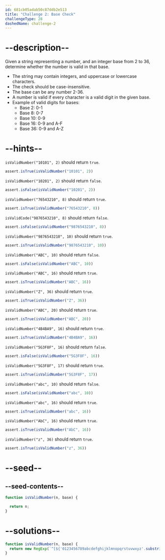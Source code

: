 ```yaml
---
id: 681cb05adab50c87ddb2e513
title: "Challenge 2: Base Check"
challengeType: 28
dashedName: challenge-2
---
```


# --description--

Given a string representing a number, and an integer base from 2 to 36, determine whether the number is valid in that base.

- The string may contain integers, and uppercase or lowercase characters.
- The check should be case-insensitive.
- The base can be any number 2-36.
- A number is valid if every character is a valid digit in the given base.
- Example of valid digits for bases:
  - Base 2: 0-1
  - Base 8: 0-7
  - Base 10: 0-9
  - Base 16: 0-9 and A-F
  - Base 36: 0-9 and A-Z

# --hints--

`isValidNumber("10101", 2)` should return `true`.

```js
assert.isTrue(isValidNumber("10101", 2))
```

`isValidNumber("10201", 2)` should return `false`.

```js
assert.isFalse(isValidNumber("10201", 2))
```

`isValidNumber("76543210", 8)` should return `true`.

```js
assert.isTrue(isValidNumber("76543210", 8))
```

`isValidCode("9876543210", 8)` should return `false`.

```js
assert.isFalse(isValidNumber("9876543210", 8))
```

`isValidNumber("9876543210", 10)` should return `true`.

```js
assert.isTrue(isValidNumber("9876543210", 10))
```

`isValidNumber("ABC", 10)` should return `false`.

```js
assert.isFalse(isValidNumber("ABC", 10))
```

`isValidNumber("ABC", 16)` should return `true`.

```js
assert.isTrue(isValidNumber("ABC", 16))
```

`isValidNumber("Z", 36)` should return `true`.

```js
assert.isTrue(isValidNumber("Z", 36))
```

`isValidNumber("ABC", 20)` should return `true`.

```js
assert.isTrue(isValidNumber("ABC", 20))
```

`isValidNumber("4B4BA9", 16)` should return `true`.

```js
assert.isTrue(isValidNumber("4B4BA9", 16))
```

`isValidNumber("5G3F8F", 16)` should return `false`.

```js
assert.isFalse(isValidNumber("5G3F8F", 16))
```

`isValidNumber("5G3F8F", 17)` should return `true`.

```js
assert.isTrue(isValidNumber("5G3F8F", 17))
```

`isValidNumber("abc", 10)` should return `false`.

```js
assert.isFalse(isValidNumber("abc", 10))
```

`isValidNumber("abc", 16)` should return `true`.

```js
assert.isTrue(isValidNumber("abc", 16))
```

`isValidNumber("AbC", 16)` should return `true`.

```js
assert.isTrue(isValidNumber("AbC", 16))
```

`isValidNumber("z", 36)` should return `true`.

```js
assert.isTrue(isValidNumber("z", 36))
```

# --seed--

## --seed-contents--

```js
function isValidNumber(n, base) {

  return n;
}
```

# --solutions--

```js
function isValidNumber(n, base) {
  return new RegExp(`^[${'0123456789abcdefghijklmnopqrstuvwxyz'.substring(0, base)}]+\$`, "i").test(n);
}
```

